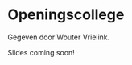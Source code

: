 # Openingscollege

Gegeven door Wouter Vrielink.

Slides coming soon!
<!-- [De slides.](AlgoritmenenHeuristieken_college1.pdf) -->

